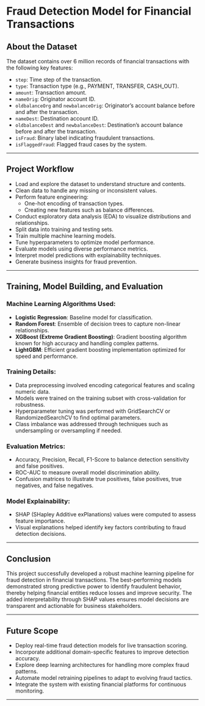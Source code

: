 # Fraud Detection Model for Financial Transactions

## About the Dataset
The dataset contains over 6 million records of financial transactions with the following key features:
- `step`: Time step of the transaction.
- `type`: Transaction type (e.g., PAYMENT, TRANSFER, CASH_OUT).
- `amount`: Transaction amount.
- `nameOrig`: Originator account ID.
- `oldbalanceOrg` and `newbalanceOrig`: Originator’s account balance before and after the transaction.
- `nameDest`: Destination account ID.
- `oldbalanceDest` and `newbalanceDest`: Destination’s account balance before and after the transaction.
- `isFraud`: Binary label indicating fraudulent transactions.
- `isFlaggedFraud`: Flagged fraud cases by the system.

---

## Project Workflow
- Load and explore the dataset to understand structure and contents.
- Clean data to handle any missing or inconsistent values.
- Perform feature engineering:
  - One-hot encoding of transaction types.
  - Creating new features such as balance differences.
- Conduct exploratory data analysis (EDA) to visualize distributions and relationships.
- Split data into training and testing sets.
- Train multiple machine learning models.
- Tune hyperparameters to optimize model performance.
- Evaluate models using diverse performance metrics.
- Interpret model predictions with explainability techniques.
- Generate business insights for fraud prevention.

---

## Training, Model Building, and Evaluation

### Machine Learning Algorithms Used:
- **Logistic Regression**: Baseline model for classification.
- **Random Forest**: Ensemble of decision trees to capture non-linear relationships.
- **XGBoost (Extreme Gradient Boosting)**: Gradient boosting algorithm known for high accuracy and handling complex patterns.
- **LightGBM**: Efficient gradient boosting implementation optimized for speed and performance.

### Training Details:
- Data preprocessing involved encoding categorical features and scaling numeric data.
- Models were trained on the training subset with cross-validation for robustness.
- Hyperparameter tuning was performed with GridSearchCV or RandomizedSearchCV to find optimal parameters.
- Class imbalance was addressed through techniques such as undersampling or oversampling if needed.

### Evaluation Metrics:
- Accuracy, Precision, Recall, F1-Score to balance detection sensitivity and false positives.
- ROC-AUC to measure overall model discrimination ability.
- Confusion matrices to illustrate true positives, false positives, true negatives, and false negatives.

### Model Explainability:
- SHAP (SHapley Additive exPlanations) values were computed to assess feature importance.
- Visual explanations helped identify key factors contributing to fraud detection decisions.

---

## Conclusion
This project successfully developed a robust machine learning pipeline for fraud detection in financial transactions. The best-performing models demonstrated strong predictive power to identify fraudulent behavior, thereby helping financial entities reduce losses and improve security. The added interpretability through SHAP values ensures model decisions are transparent and actionable for business stakeholders.

---

## Future Scope
- Deploy real-time fraud detection models for live transaction scoring.
- Incorporate additional domain-specific features to improve detection accuracy.
- Explore deep learning architectures for handling more complex fraud patterns.
- Automate model retraining pipelines to adapt to evolving fraud tactics.
- Integrate the system with existing financial platforms for continuous monitoring.

---
